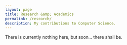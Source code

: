 ```yaml
---
layout: page
title: Research &amp; Academics
permalink: /research/
description: My contributions to Computer Science.
---
```


<div class="row">
    <div class="col-lg-8 col-lg-offset-2 centered">
        There is currently nothing here, but soon... there shall be.
    </div>
</div>
